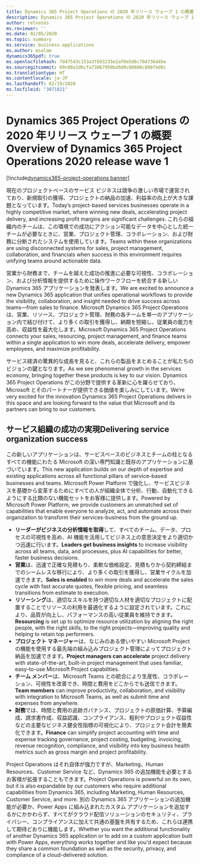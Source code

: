 ```yaml
---
title: Dynamics 365 Project Operations の 2020 年リリース ウェーブ 1 の概要
description: Dynamics 365 Project Operations の 2020 年リリース ウェーブ 1 の概要
author: relnotes
ms.reviewer: ''
ms.date: 02/05/2020
ms.topic: summary
ms.service: business-applications
ms.author: msalam
dynamics365pdf: true
ms.openlocfilehash: 7d47543c153a3f693235e2af0e5d6c704736d4be
ms.sourcegitcommit: 69c00a1d6cfa73067950bd9d9c08606c8807ed8c
ms.translationtype: HT
ms.contentlocale: ja-JP
ms.lasthandoff: 02/19/2020
ms.locfileid: "3071821"
---
```

# <a name="overview-of-dynamics-365-project-operations-2020-release-wave-1"></a><span data-ttu-id="6786a-103">Dynamics 365 Project Operations の 2020 年リリース ウェーブ 1 の概要</span><span class="sxs-lookup"><span data-stu-id="6786a-103">Overview of Dynamics 365 Project Operations 2020 release wave 1</span></span>
[!include[dynamics365-project-operations banner](../includes/dynamics365-project-operations.md)]

<!--overview start-->
<span data-ttu-id="6786a-104">現在のプロジェクトベースのサービス ビジネスは競争の激しい市場で運営されており、新規取引の獲得、プロジェクトの納品の加速、利益率の向上が大きな課題となっています。</span><span class="sxs-lookup"><span data-stu-id="6786a-104">Today’s project-based services businesses operate in a highly competitive market, where winning new deals, accelerating project delivery, and increasing profit margins are significant challenges.</span></span> <span data-ttu-id="6786a-105">これらの組織内のチームは、この環境での成功にアクション可能なデータを中心とした統一チームが必要なときに、営業、プロジェクト管理、コラボレーション、および財務に分断されたシステムを使用しています。</span><span class="sxs-lookup"><span data-stu-id="6786a-105">Teams within these organizations are using disconnected systems for sales, project management, collaboration, and financials when success in this environment requires unifying teams around actionable data.</span></span>  

<span data-ttu-id="6786a-106">営業から財務まで、チームを越えた成功の推進に必要な可視性、コラボレーション、および分析情報を提供するために操作ワークフローを統合する新しい Dynamics 365 アプリケーションを発表します。</span><span class="sxs-lookup"><span data-stu-id="6786a-106">We are excited to announce a new Dynamics 365 application that unifies operational workflows to provide the visibility, collaboration, and insight needed to drive success across teams—from sales to finance.</span></span> <span data-ttu-id="6786a-107">Microsoft Dynamics 365 Project Operations は、営業、リソース、プロジェクト管理、財務の各チームを単一のアプリケーション内で結び付けて、より多くの取引を獲得し、納期を短縮し、従業員の能力を高め、収益性を最大化します。</span><span class="sxs-lookup"><span data-stu-id="6786a-107">Microsoft Dynamics 365 Project Operations connects your sales, resourcing, project management, and finance teams within a single application to win more deals, accelerate delivery, empower employees, and maximize profitability.</span></span>  

<span data-ttu-id="6786a-108">サービス経済の驚異的な成長を見ると、これらの製品をまとめることが私たちのビジョンの鍵となります。</span><span class="sxs-lookup"><span data-stu-id="6786a-108">As we see phenomenal growth in the services economy, bringing together these products is key to our vision.</span></span> <span data-ttu-id="6786a-109">Dynamics 365 Project Operations がこの分野で提供する革新に心を躍らせており、Microsoft とそのパートナーが提供できる価値を楽しみにしています。</span><span class="sxs-lookup"><span data-stu-id="6786a-109">We’re very excited for the innovation Dynamics 365 Project Operations delivers in this space and are looking forward to the value that Microsoft and its partners can bring to our customers.</span></span>  

## <a name="delivering-service-organization-success"></a><span data-ttu-id="6786a-110">サービス組織の成功の実現</span><span class="sxs-lookup"><span data-stu-id="6786a-110">Delivering service organization success</span></span>

<!--Note from editor: this image is not clear enough to publish. ![Dynamics 365 Project Operations](media/project-operations-graphic.png "Dynamics 365 Project Operations")-->

<span data-ttu-id="6786a-111">この新しいアプリケーションは、サービスベースのビジネスとチームの柱となるすべての機能にわたる Microsoft の深い専門知識と既存のアプリケーションに基づいています。</span><span class="sxs-lookup"><span data-stu-id="6786a-111">This new application builds on our depth of expertise and existing applications across all functional pillars of service-based businesses and teams.</span></span> <span data-ttu-id="6786a-112">Microsoft Power Platform で強化し、サービスビジネスを基礎から変革するためにすべての人が組織全体で分析、行動、自動化できるようにする比類のない機能セットをお客様に提供します。</span><span class="sxs-lookup"><span data-stu-id="6786a-112">Powered by Microsoft Power Platform, we provide customers an unmatched set of capabilities that enable everyone to analyze, act, and automate across their organization to transform their services-business from the ground up.</span></span>

-   <span data-ttu-id="6786a-113">**リーダーがビジネスの分析情報を取得**して、すべてのチーム、データ、プロセスの可視性を高め、AI 機能を活用してビジネス上の意思決定をより適切かつ迅速に行います。</span><span class="sxs-lookup"><span data-stu-id="6786a-113">**Leaders get business insights** to increase visibility across all teams, data, and processes, plus AI capabilities for better, faster business decisions.</span></span>   
-   <span data-ttu-id="6786a-114">**営業**は、迅速で正確な見積もり、柔軟な価格設定、見積もりから契約締結までのシームレスな移行により、より多くの取引を獲得し、営業サイクルを加速できます。</span><span class="sxs-lookup"><span data-stu-id="6786a-114">**Sales is enabled** to win more deals and accelerate the sales cycle with fast accurate quotes, flexible pricing, and seamless transitions from estimate to execution.</span></span>   
-   <span data-ttu-id="6786a-115">**リソーシング**は、適切なスキルを持つ適切な人材を適切なプロジェクトに配置することでリソースの利用を最適化するように設定されています。これにより、品質が向上し、パフォーマンスの高い従業員を維持できます。</span><span class="sxs-lookup"><span data-stu-id="6786a-115">**Resourcing** is set up to optimize resource utilization by aligning the right people, with the right skills, to the right projects—improving quality and helping to retain top performers.</span></span> 
-   <span data-ttu-id="6786a-116">**プロジェクト マネージャー**は、なじみのある使いやすい Microsoft Project の機能を使用する最先端の組み込みプロジェクト管理によってプロジェクト納品を加速できます。</span><span class="sxs-lookup"><span data-stu-id="6786a-116">**Project managers can accelerate** project delivery with state-of-the-art, built-in project management that uses familiar, easy-to-use Microsoft Project capabilities.</span></span>  
-   <span data-ttu-id="6786a-117">**チーム メンバー**は、Microsoft Teams との統合により生産性、コラボレーション、可視性を改善でき、時間と費用をどこからでも送信できます。</span><span class="sxs-lookup"><span data-stu-id="6786a-117">**Team members** can improve productivity, collaboration, and visibility with integration to Microsoft Teams, as well as submit time and expenses from anywhere.</span></span> 
-   <span data-ttu-id="6786a-118">**財務**では、時間と費用の追跡ガバナンス、プロジェクトの原価計算、予算編成、請求書作成、収益認識、コンプライアンス、粗利やプロジェクト収益性などの主要なビジネス健全性指標の可視化により、プロジェクト会計を簡素化できます。</span><span class="sxs-lookup"><span data-stu-id="6786a-118">**Finance** can simplify project accounting with time and expense tracking governance, project costing, budgeting, invoicing, revenue recognition, compliance, and visibility into key business health metrics such as gross margin and project profitability.</span></span> 

<span data-ttu-id="6786a-119">Project Operations はそれ自体が強力ですが、Marketing、Human Resources、Customer Service など、Dynamics 365 の追加機能を必要とするお客様が拡張することもできます。</span><span class="sxs-lookup"><span data-stu-id="6786a-119">Project Operations is powerful on its own, but it is also expandable by our customers who require additional capabilities from Dynamics 365, including Marketing, Human Resources, Customer Service, and more.</span></span> <span data-ttu-id="6786a-120">別の Dynamics 365 アプリケーションの追加機能が必要か、Power Apps に組み込まれたカスタム アプリケーションを追加するかにかかわらず、すべてがクラウド配信ソリューションのセキュリティ、プライバシー、コンプライアンスに加えて共通の基盤を共有するため、これらは連携して期待どおりに機能します。</span><span class="sxs-lookup"><span data-stu-id="6786a-120">Whether you want the additional functionality of another Dynamics 365 application or to add on a custom application built with Power Apps, everything works together and like you'd expect because they share a common foundation as well as the security, privacy, and compliance of a cloud-delivered solution.</span></span>  

<!--overview end-->
